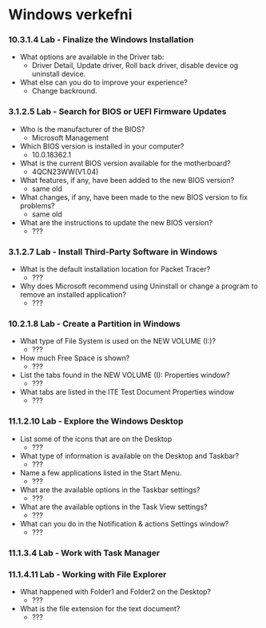 # Windows verkefni


### 10.3.1.4 Lab - Finalize the Windows Installation

* What options are available in the Driver tab:
  * Driver Detail, Update driver, Roll back driver, disable device og uninstall device.
* What else can you do to improve your experience?
  * Change backround.


### 3.1.2.5 Lab - Search for BIOS or UEFI Firmware Updates

* Who is the manufacturer of the BIOS?
  * Microsoft Management
* Which BIOS version is installed in your computer?
  * 10.0.18362.1
* What is the current BIOS version available for the motherboard?
  * 4QCN23WW(V1.04)
* What features, if any, have been added to the new BIOS version?
  * same old
* What changes, if any, have been made to the new BIOS version to fix problems?
  * same old
* What are the instructions to update the new BIOS version?
  * ???


### 3.1.2.7 Lab - Install Third-Party Software in Windows

* What is the default installation location for Packet Tracer?
  * ???
* Why does Microsoft recommend using Uninstall or change a program to remove an installed application?
  * ???
 
 
### 10.2.1.8 Lab - Create a Partition in Windows
* What type of File System is used on the NEW VOLUME (I:)?
  * ???
* How much Free Space is shown?
  * ???
* List the tabs found in the NEW VOLUME (I): Properties window?
  * ???
* What tabs are listed in the ITE Test Document Properties window
  * ???


### 11.1.2.10 Lab - Explore the Windows Desktop
* List some of the icons that are on the Desktop
  * ???
* What type of information is available on the Desktop and Taskbar?
  * ???
* Name a few applications listed in the Start Menu.
  * ???
* What are the available options in the Taskbar settings?
  * ???
* What are the available options in the Task View settings?
  * ???
* What can you do in the Notification & actions Settings window?
  * ???


### 11.1.3.4 Lab - Work with Task Manager



### 11.1.4.11 Lab - Working with File Explorer
* What happened with Folder1 and Folder2 on the Desktop?
  * ???
* What is the file extension for the text document?
  * ???


 
 
 
 
 
 
 
 
